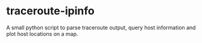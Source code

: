 # traceroute-ipinfo
A small python script to parse traceroute output, query host information and plot host locations on a map.
